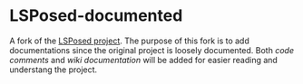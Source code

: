 # LSPosed-documented  
A fork of the [LSPosed project](https://github.com/LSPosed). The purpose of this fork is to add documentations since the original project is loosely documented. Both _code comments_ and _wiki documentation_ will be added for easier reading and understang the project.



